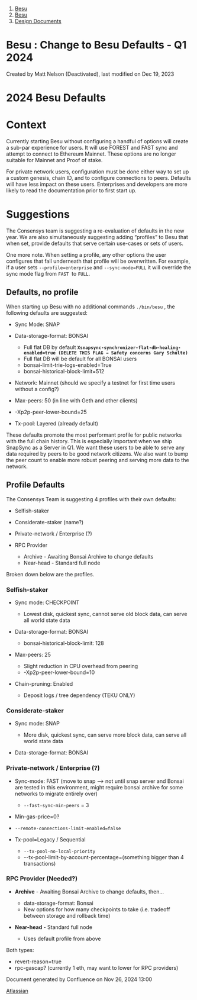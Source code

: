 1. [Besu](index.html)
2. [Besu](Besu_22151173.html)
3. [Design Documents](Design-Documents_22153916.html)

# Besu : Change to Besu Defaults - Q1 2024

Created by Matt Nelson (Deactivated), last modified on Dec 19, 2023

# 2024 Besu Defaults

# Context

Currently starting Besu without configuring a handful of options will create a sub-par experience for users. It will use FOREST and FAST sync and attempt to connect to Ethereum Mainnet. These options are no longer suitable for Mainnet and Proof of stake.

For private network users, configuration must be done either way to set up a custom genesis, chain ID, and to configure connections to peers. Defaults will have less impact on these users. Enterprises and developers are more likely to read the documentation prior to first start up.

# Suggestions

The Consensys team is suggesting a re-evaluation of defaults in the new year. We are also simultaneously suggesting adding “profiles” to Besu that when set, provide defaults that serve certain use-cases or sets of users. 

One more note. When setting a profile, any other options the user configures that fall underneath that profile will be overwritten. For example, if a user sets `--profile=enterprise` and `--sync-mode=FULL` it will override the sync mode flag from `FAST`  to `FULL`.

## Defaults, no profile

When starting up Besu with no additional commands `./bin/besu` , the following defaults are suggested:

- Sync Mode: SNAP
- Data-storage-format: BONSAI
  
  - Full flat DB by default **`Xsnapsync-synchronizer-flat-db-healing-enabled=true (DELETE THIS FLAG → Safety concerns Gary Schulte)`**
  - Full flat DB will be default for all BONSAI users
  - bonsai-limit-trie-logs-enabled=True
  - bonsai-historical-block-limit=512
- Network: Mainnet (should we specify a testnet for first time users without a config?)
- Max-peers: 50 (in line with Geth and other clients)
- -Xp2p-peer-lower-bound=25
- Tx-pool: Layered (already default)

These defaults promote the most performant profile for public networks with the full chain history. This is especially important when we ship SnapSync as a Server in Q1. We want these users to be able to serve any data required by peers to be good network citizens. We also want to bump the peer count to enable more robust peering and serving more data to the network.

## Profile Defaults

The Consensys Team is suggesting 4 profiles with their own defaults:

- Selfish-staker
- Considerate-staker (name?)
- Private-network / Enterprise (?)
- RPC Provider
  
  - Archive - Awaiting Bonsai Archive to change defaults
  - Near-head - Standard full node

Broken down below are the profiles.

### Selfish-staker

- Sync mode: CHECKPOINT
  
  - Lowest disk, quickest sync, cannot serve old block data, can serve all world state data
- Data-storage-format: BONSAI
  
  - bonsai-historical-block-limit: 128
- Max-peers: 25 
  
  - Slight reduction in CPU overhead from peering
  - -Xp2p-peer-lower-bound=10
- Chain-pruning: Enabled
  
  - Deposit logs / tree dependency (TEKU ONLY)

### Considerate-staker

- Sync mode: SNAP
  
  - More disk, quickest sync, can serve more block data, can serve all world state data
- Data-storage-format: BONSAI

### Private-network / Enterprise (?)

- Sync-mode: FAST (move to snap —&gt; not until snap server and Bonsai are tested in this environment, might require bonsai archive for some networks to migrate entirely over)
  
  - `--fast-sync-min-peers` = 3
- Min-gas-price=0?
- `--remote-connections-limit-enabled=false`
- Tx-pool=Legacy / Sequential
  
  - `--tx-pool-no-local-priority`
  - --tx-pool-limit-by-account-percentage=(something bigger than 4 transactions)

### RPC Provider (Needed?)

- **Archive** - Awaiting Bonsai Archive to change defaults, then…
  
  - data-storage-format: Bonsai
  - New options for how many checkpoints to take (i.e. tradeoff between storage and rollback time)
- **Near-head** - Standard full node
  
  - Uses default profile from above

Both types:

- revert-reason=true
- rpc-gascap? (currently 1 eth, may want to lower for RPC providers)

Document generated by Confluence on Nov 26, 2024 13:00

[Atlassian](http://www.atlassian.com/)
